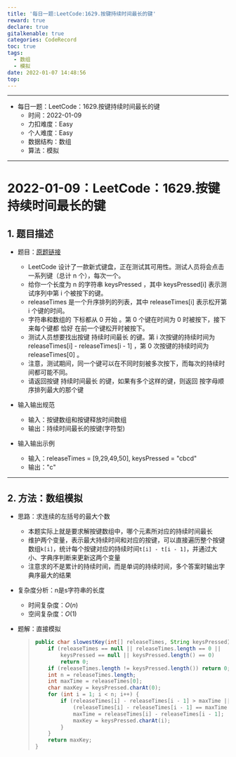 ```yaml
---
title: '每日一题:LeetCode:1629.按键持续时间最长的键'
reward: true
declare: true
gitalkenable: true
categories: CodeRecord
toc: true
tags:
  - 数组
  - 模拟
date: 2022-01-07 14:48:56
top:
---
```

---

* 每日一题：LeetCode：1629.按键持续时间最长的键
  * 时间：2022-01-09
  * 力扣难度：Easy
  * 个人难度：Easy
  * 数据结构：数组
  * 算法：模拟


---

<!-- more -->

# 2022-01-09：LeetCode：1629.按键持续时间最长的键

## 1. 题目描述

* 题目：[原题链接](https://leetcode-cn.com/problems/slowest-key/)

  * LeetCode 设计了一款新式键盘，正在测试其可用性。测试人员将会点击一系列键（总计 n 个），每次一个。
  * 给你一个长度为 n 的字符串 keysPressed ，其中 keysPressed[i] 表示测试序列中第 i 个被按下的键。
  * releaseTimes 是一个升序排列的列表，其中 releaseTimes[i] 表示松开第 i 个键的时间。
  * 字符串和数组的 下标都从 0 开始 。第 0 个键在时间为 0 时被按下，接下来每个键都 恰好 在前一个键松开时被按下。
  * 测试人员想要找出按键 持续时间最长 的键。第 i 次按键的持续时间为 releaseTimes[i] - releaseTimes[i - 1] ，第 0 次按键的持续时间为 releaseTimes[0] 。
  * 注意，测试期间，同一个键可以在不同时刻被多次按下，而每次的持续时间都可能不同。
  * 请返回按键 持续时间最长 的键，如果有多个这样的键，则返回 按字母顺序排列最大的那个键

* 输入输出规范

  * 输入：按键数组和按键释放时间数组
  * 输出：持续时间最长的按键(字符型)

* 输入输出示例

  * 输入：releaseTimes = [9,29,49,50], keysPressed = "cbcd"
  * 输出："c"
  

---

## 2. 方法：数组模拟

* 思路：求连续的左括号的最大个数

  * 本题实际上就是要求解按键数组中，哪个元素所对应的持续时间最长
  * 维护两个变量，表示最大持续时间和对应的按键，可以直接遍历整个按键数组`k[i]`，统计每个按键对应的持续时间`t[i] - t[i - 1]`，并通过大小、字典序判断来更新这两个变量
  * 注意求的不是累计的持续时间，而是单词的持续时间，多个答案时输出字典序最大的结果
  
* 复杂度分析：n是s字符串的长度

  * 时间复杂度：$O(n)$
  * 空间复杂度：$O(1)$

* 题解：直接模拟

  > ```java
  > public char slowestKey(int[] releaseTimes, String keysPressed) {
  >     if (releaseTimes == null || releaseTimes.length == 0 ||
  >         keysPressed == null || keysPressed.length() == 0)
  >         return 0;
  >     if (releaseTimes.length != keysPressed.length()) return 0;
  >     int n = releaseTimes.length;
  >     int maxTime = releaseTimes[0];
  >     char maxKey = keysPressed.charAt(0);
  >     for (int i = 1; i < n; i++) {
  >         if (releaseTimes[i] - releaseTimes[i - 1] > maxTime ||
  >             (releaseTimes[i] - releaseTimes[i - 1] == maxTime && keysPressed.charAt(i) > maxKey)) {
  >             maxTime = releaseTimes[i] - releaseTimes[i - 1];
  >             maxKey = keysPressed.charAt(i);
  >         }
  >     }
  >     return maxKey;
  > }
  > ```

